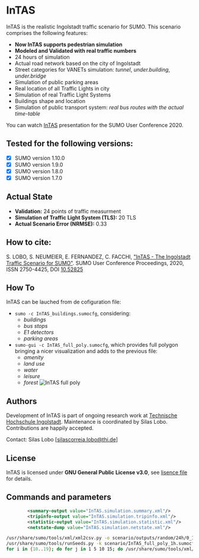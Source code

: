# InTAS
InTAS is the realistic Ingolstadt traffic scenario for SUMO. This scenario comprises the following features:

- **Now InTAS supports pedestrian simulation**
- **Modeled and Validated with real traffic numbers**
- 24 hours of simulation
- Actual road network based on the city of Ingolstadt
- Street categories for VANETs simulation: *tunnel*, *under.building*, *under.bridge*
- Simulation of public parking areas 
- Real location of all Traffic Lights in city
- Simulation of real Traffic Light Systems
- Buildings shape and location 
- Simulation of public transport system: *real bus routes with the actual time-table*

You can watch [InTAS](https://www.youtube.com/watch?v=UgPeBxXzDHc) presentation for the SUMO User Conference 2020. 


## Tested for the following versions:
- [x] SUMO version 1.10.0
- [x] SUMO version 1.9.0
- [x] SUMO version 1.8.0
- [x] SUMO version 1.7.0

## Actual State
- **Validation:** 24 points of traffic measurment
- **Simulation of Traffic Light System (TLS):** 20 TLS
- **Actual Scenario Error (NRMSE):** 0.33

## How to cite:
S. LOBO, S. NEUMEIER, E. FERNANDEZ, C. FACCHI, ["InTAS - The Ingolstadt Traffic Scenario for SUMO"](https://www.researchgate.net/publication/346302744_InTAS_--_The_Ingolstadt_Traffic_Scenario_for_SUMO). SUMO User Conference Proceedings, 2020, ISSN 2750-4425, DOI [10.52825](https://doi.org/10.52825/scp.v1i)

## How To 
InTAS can be lauched from de cofiguration file:
- ```sumo -c InTAS_buildings.sumocfg```, considering:
  - *buildings*
  - *bus stops*
  - *E1 detectors*
  - *parking areas*
- ```sumo-gui -c InTAS_full_poly.sumocfg```, which provides full polygon bringing a nicer visualization and adds to the previous file:
  - *amenity*
  - *land use*
  - *water*
  - *leisure*
  - *forest*
![InTAS full poly](https://github.com/silaslobo/InTAS/blob/master/InTAS.png)

## Authors
Development of InTAS is part of ongoing research work at [Technische Hochschule Ingolstadt](https://www.thi.de/en/research/carissma/laboratories/car2x-laboratory). Maintenance is coordinated by Silas Lobo. Contributions are happily accepted.

Contact: Silas Lobo [silascorreia.lobo@thi.de]

## License
InTAS is licensed under **GNU General Public License v3.0**, see [lisence file](https://github.com/silaslobo/InTAS/blob/master/LICENSE) for details.

## Commands and parameters

```xml
		<summary-output value="InTAS.simulation.summary.xml"/>
		<tripinfo-output value="InTAS.simulation.tripinfo.xml"/>
		<statistic-output value="InTAS.simulation.statistic.xml"/>
		<netstate-dump value="InTAS.simulation.netstate.xml"/>
```


```bash
/usr/share/sumo/tools/xml/xml2csv.py -o scenario/outputs/random/24h/0_InTAS.simulation.edge.csv scenario/outputs/random/24h/0_InTAS.simulation.edge.xml
/usr/share/sumo/tools/runSeeds.py -k scenario/InTAS_full_poly_1h.sumocfg --seeds 1:2 --threads 4 -p outputs/random/24h/SEED_
for i in {10..19}; do for j in 1 5 10 15; do /usr/share/sumo/tools/xml/xml2csv.py -o "scenario/outputs/random/24h/"$i"_InTAS.simulation.edge_"$j"m.csv" "scenario/outputs/random/24h/"$i"_InTAS.simulation.edge_"$j"m.xml"; done; done;
```